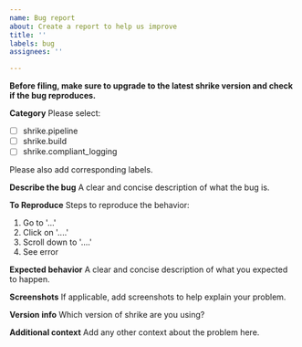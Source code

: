 ```yaml
---
name: Bug report
about: Create a report to help us improve
title: ''
labels: bug
assignees: ''

---
```

**Before filing, make sure to upgrade to the latest shrike version and check if the bug reproduces.**

**Category**
Please select:
- [ ] shrike.pipeline
- [ ] shrike.build
- [ ] shrike.compliant_logging

Please also add corresponding labels.

**Describe the bug**
A clear and concise description of what the bug is.

**To Reproduce**
Steps to reproduce the behavior:
1. Go to '...'
2. Click on '....'
3. Scroll down to '....'
4. See error

**Expected behavior**
A clear and concise description of what you expected to happen.

**Screenshots**
If applicable, add screenshots to help explain your problem.

**Version info**
Which version of shrike are you using?

**Additional context**
Add any other context about the problem here.
